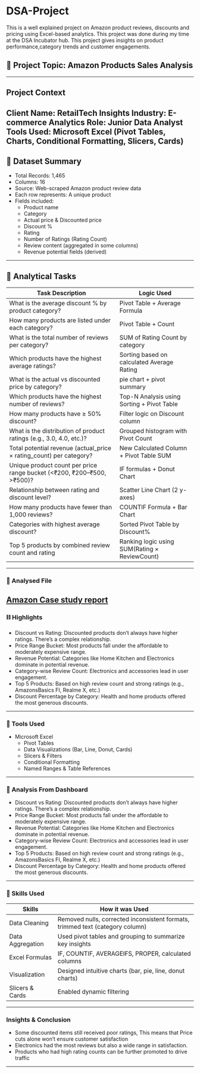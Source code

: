 # DSA-Project
This is a well explained project on Amazon product reviews, discounts and pricing using Excel-based analytics. This project was done during my time at the DSA Incubator hub. This project gives insights on product performance,category trends and customer engagements.

## 📖 Project Topic: Amazon Products Sales Analysis
------------------------------------------------------------------------------------------------------------------------------------------------------------------------------
## Project Context
Client Name: RetailTech Insights
Industry: E-commerce Analytics
Role: Junior Data Analyst
Tools Used: Microsoft Excel (Pivot Tables, Charts, Conditional Formatting, Slicers, Cards)
------------------------------------------------------------------------------------------------------------------------------------------------------------------------------
## 📑 Dataset Summary
- Total Records: 1,465
- Columns: 16
- Source: Web-scraped Amazon product review data
- Each row represents: A unique product
- Fields included:
  - Product name
  - Category
  - Actual price & Discounted price
  - Discount %
  - Rating
  - Number of Ratings (Rating Count)
  - Review content (aggregated in some columns)
  - Revenue potential fields (derived)
------------------------------------------------------------------------------------------------------------------------------------------------------------------------------
## 📑 Analytical Tasks
| Task Description | Logic Used |
| ---------------- | ---------- |
| What is the average discount % by product category? | Pivot Table + Average Formula |
| How many products are listed under each category? | Pivot Table + Count |
| What is the total number of reviews per category? | SUM of Rating Count by category |
| Which products have the highest average ratings? | Sorting based on calculated Average Rating |
| What is the actual vs discounted price by category? | pie chart + pivot summary |
| Which products have the highest number of reviews? | Top-N Analysis using Sorting + Pivot Table |
| How many products have ≥ 50% discount? | Filter logic on Discount column |
| What is the distribution of product ratings (e.g., 3.0, 4.0, etc.)? | Grouped histogram with Pivot Count |
| Total potential revenue (actual_price × rating_count) per category? | New Calculated Column + Pivot Table SUM |
| Unique product count per price range bucket (<₹200, ₹200–₹500, >₹500)? | IF formulas + Donut Chart |
| Relationship between rating and discount level? | Scatter Line Chart (2 y-axes) |
| How many products have fewer than 1,000 reviews? | COUNTIF Formula + Bar Chart |
| Categories with highest average discount? | Sorted Pivot Table by Discount% |
| Top 5 products by combined review count and rating | Ranking logic using SUM(Rating × ReviewCount) |
------------------------------------------------------------------------------------------------------------------------------------------------------------------------------
### 🎥 Analysed File
[Amazon Case study report](https://github.com/debbyadeshola1/DSA-Documentation/blob/main/Amazon%20case%20study%20report.xlsx)
------------------------------------------------------------------------------------------------------------------------------------------------------------------------------------------------------------------------------------------------------------------------------------------------------------------------------------------------------------

### ⛓️ Highlights
- Discount vs Rating: Discounted products don’t always have higher ratings. There’s a complex relationship.
- Price Range Bucket: Most products fall under the affordable to moderately expensive range.
- Revenue Potential: Categories like Home Kitchen and Electronics dominate in potential revenue.
- Category-wise Review Count: Electronics and accessories lead in user engagement.
- Top 5 Products: Based on high review count and strong ratings (e.g., AmazonsBasics FI, Realme X, etc.)
- Discount Percentage by Category: Health and home products offered the most generous discounts.
------------------------------------------------------------------------------------------------------------------------------------------------------------------------------------------------------------------------------------------------------------------------------------------------------------------------------------------------------------
### 🧰 Tools Used
- Microsoft Excel
   - Pivot Tables
   - Data Visualizations (Bar, Line, Donut, Cards)
   - Slicers & Filters
   - Conditional Formatting
   - Named Ranges & Table References
------------------------------------------------------------------------------------------------------------------------------------------------------------------------------
### 🧠 Analysis From Dashboard
- Discount vs Rating: Discounted products don’t always have higher ratings. There’s a complex relationship.
- Price Range Bucket: Most products fall under the affordable to moderately expensive range.
- Revenue Potential: Categories like Home Kitchen and Electronics dominate in potential revenue.
- Category-wise Review Count: Electronics and accessories lead in user engagement.
- Top 5 Products: Based on high review count and strong ratings (e.g., AmazonsBasics FI, Realme X, etc.)
- Discount Percentage by Category: Health and home products offered the most generous discounts.
------------------------------------------------------------------------------------------------------------------------------------------------------------------------------------------------------------------------------------------------------------------------------------------------------------------------------------------------------------
### 🧠 Skills Used
| Skills | How it was Used |
|------- | --------------- |
| Data Cleaning |	Removed nulls, corrected inconsistent formats, trimmed text (category column) |
| Data Aggregation | Used pivot tables and grouping to summarize key insights |
| Excel Formulas | IF, COUNTIF, AVERAGEIFS, PROPER, calculated columns |
| Visualization	| Designed intuitive charts (bar, pie, line, donut charts) |
| Slicers & Cards |	Enabled dynamic filtering |
------------------------------------------------------------------------------------------------------------------------------------------------------------------------------------------------------------------------------------------------------------------------------------------------------------------------------------------------------------

### Insights & Conclusion
- Some discounted items still received poor ratings, This means that Price cuts alone won’t ensure customer satisfaction
- Electronics had the most reviews but also a wide range in satisfaction.
- Products who had high rating counts can be further promoted to drive traffic
------------------------------------------------------------------------------------------------------------------------------------------------------------------------------------------------------------------------------------------------------------------------------------------------------------------------------------------------------------
